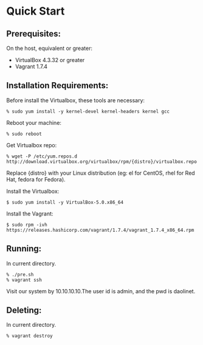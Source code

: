 Quick Start
===========

Prerequisites:
--------------
On the host, equivalent or greater: 
* VirtualBox 4.3.32 or greater
* Vagrant 1.7.4

Installation Requirements:
--------------------------
Before install the Virtualbox, these tools are necessary:

    % sudo yum install -y kernel-devel kernel-headers kernel gcc

Reboot your machine:

    % sudo reboot

Get Virtualbox repo:

    % wget -P /etc/yum.repos.d http://download.virtualbox.org/virtualbox/rpm/{distro}/virtualbox.repo
  
Replace {distro} with your Linux distribution (eg: el for CentOS, rhel for Red Hat, fedora for Fedora).


Install the Virtualbox:

    $ sudo yum install -y VirtualBox-5.0.x86_64


Install the Vagrant:

    $ sudo rpm -ivh https://releases.hashicorp.com/vagrant/1.7.4/vagrant_1.7.4_x86_64.rpm


Running:
--------
In current directory.

    % ./pre.sh
    % vagrant ssh

Visit our system by 10.10.10.10.The user id is admin, and the pwd is daolinet.

Deleting:
-------
In current directory. 

    % vagrant destroy
